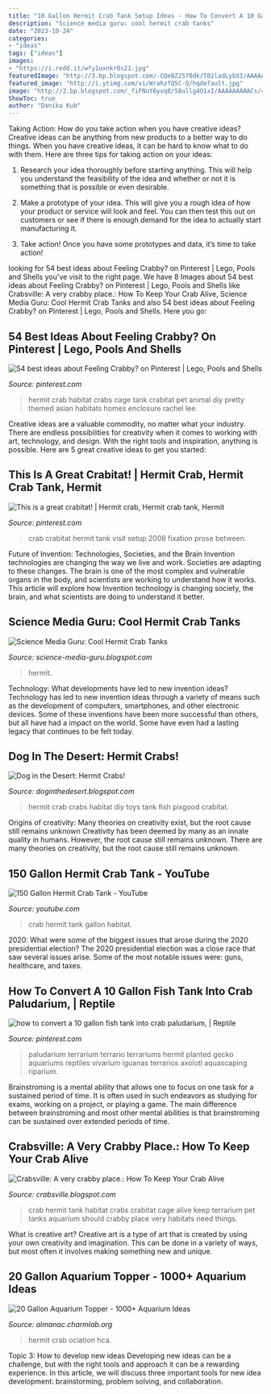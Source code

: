 ```yaml
---
title: "10 Gallon Hermit Crab Tank Setup Ideas - How To Convert A 10 Gallon Fish Tank Into Crab Paludarium,"
description: "Science media guru: cool hermit crab tanks"
date: "2023-10-24"
categories:
- "ideas"
tags: ["ideas"]
images:
- "https://i.redd.it/wfy1uxnkr0s21.jpg"
featuredImage: "http://3.bp.blogspot.com/-CQeBZ2570dk/T02ladLybXI/AAAAAAAAAPc/2432E3RwnOs/s1600/IMG_2911.JPG"
featured_image: "http://i.ytimg.com/vi/WrahzfQ5C-Q/hqdefault.jpg"
image: "http://2.bp.blogspot.com/_fiFNut6yvq8/S8ullg4O1xI/AAAAAAAAACs/4J4fmyq9tVc/s1600/DSC06078.JPG"
ShowToc: true
author: "Danika Kub"
---
```



Taking Action: How do you take action when you have creative ideas?
Creative ideas can be anything from new products to a better way to do things. When you have creative ideas, it can be hard to know what to do with them. Here are three tips for taking action on your ideas:
1. Research your idea thoroughly before starting anything. This will help you understand the feasibility of the idea and whether or not it is something that is possible or even desirable.

2. Make a prototype of your idea. This will give you a rough idea of how your product or service will look and feel. You can then test this out on customers or see if there is enough demand for the idea to actually start manufacturing it.

3. Take action! Once you have some prototypes and data, it’s time to take action!

	

		
looking for 54 best ideas about Feeling Crabby? on Pinterest | Lego, Pools and Shells you've visit to the right page. We have 8 Images about 54 best ideas about Feeling Crabby? on Pinterest | Lego, Pools and Shells like Crabsville: A very crabby place.: How To Keep Your Crab Alive, Science Media Guru: Cool Hermit Crab Tanks and also 54 best ideas about Feeling Crabby? on Pinterest | Lego, Pools and Shells. Here you go:
		
    
## 54 Best Ideas About Feeling Crabby? On Pinterest | Lego, Pools And Shells

<img loading=lazy src="https://s-media-cache-ak0.pinimg.com/736x/e9/45/21/e945219ecd76eb3041b82b360bdfe75d.jpg" onerror="this.onerror=null;this.src='https://tse3.mm.bing.net/th?id=OIP.Hti7UxinKThYhYUrQqpIKAHaE7&amp;pid=15.1';" alt="54 best ideas about Feeling Crabby? on Pinterest | Lego, Pools and Shells">

_Source: pinterest.com_

>hermit crab habitat crabs cage tank crabitat pet animal diy pretty themed asian habitats homes enclosure rachel lee. 

	

Creative ideas are a valuable commodity, no matter what your industry. There are endless possibilities for creativity when it comes to working with art, technology, and design. With the right tools and inspiration, anything is possible. Here are 5 great creative ideas to get you started: 

    
## This Is A Great Crabitat! | Hermit Crab, Hermit Crab Tank, Hermit

<img loading=lazy src="https://i.pinimg.com/originals/7c/b0/a5/7cb0a55173ea3ac0b89f300d1fd8bd74.jpg" onerror="this.onerror=null;this.src='https://tse1.mm.bing.net/th?id=OIP.ZljhhpJsnAO20KvK-cinsgHaFj&amp;pid=15.1';" alt="This is a great crabitat! | Hermit crab, Hermit crab tank, Hermit">

_Source: pinterest.com_

>crab crabitat hermit tank visit setup 2008 fixation prose between. 

	

Future of Invention: Technologies, Societies, and the Brain
Invention technologies are changing the way we live and work. Societies are adapting to these changes. The brain is one of the most complex and vulnerable organs in the body, and scientists are working to understand how it works. This article will explore how Invention technology is changing society, the brain, and what scientists are doing to understand it better.

    
## Science Media Guru: Cool Hermit Crab Tanks

<img loading=lazy src="https://i.redd.it/wfy1uxnkr0s21.jpg" onerror="this.onerror=null;this.src='https://tse1.mm.bing.net/th?id=OIP.mwcj2oQbGICR7qWie7_7EwHaES&amp;pid=15.1';" alt="Science Media Guru: Cool Hermit Crab Tanks">

_Source: science-media-guru.blogspot.com_

>hermit. 

	

Technology: What developments have led to new invention ideas?
Technology has led to new invention ideas through a variety of means such as the development of computers, smartphones, and other electronic devices. Some of these inventions have been more successful than others, but all have had a impact on the world. Some have even had a lasting legacy that continues to be felt today.

    
## Dog In The Desert: Hermit Crabs!

<img loading=lazy src="http://3.bp.blogspot.com/-CQeBZ2570dk/T02ladLybXI/AAAAAAAAAPc/2432E3RwnOs/s1600/IMG_2911.JPG" onerror="this.onerror=null;this.src='https://tse1.mm.bing.net/th?id=OIP.A5Mf4FmnZuR7Fdx0u9jlSQHaFj&amp;pid=15.1';" alt="Dog in the Desert: Hermit Crabs!">

_Source: doginthedesert.blogspot.com_

>hermit crab crabs habitat diy toys tank fish pixgood crabitat. 

	

Origins of creativity: Many theories on creativity exist, but the root cause still remains unknown
Creativity has been deemed by many as an innate quality in humans. However, the root cause still remains unknown. There are many theories on creativity, but the root cause still remains unknown.

    
## 150 Gallon Hermit Crab Tank - YouTube

<img loading=lazy src="http://i.ytimg.com/vi/WrahzfQ5C-Q/hqdefault.jpg" onerror="this.onerror=null;this.src='https://tse3.mm.bing.net/th?id=OIP.hHd1x9TIHhTToRwMUixilgHaFj&amp;pid=15.1';" alt="150 Gallon Hermit Crab Tank - YouTube">

_Source: youtube.com_

>crab hermit tank gallon habitat. 

	

2020: What were some of the biggest issues that arose during the 2020 presidential election?
The 2020 presidential election was a close race that saw several issues arise. Some of the most notable issues were: guns, healthcare, and taxes.

    
## How To Convert A 10 Gallon Fish Tank Into Crab Paludarium, | Reptile

<img loading=lazy src="https://i.pinimg.com/736x/77/72/bd/7772bdd4d9aba63db07f7ad7fd26313e--paludarium-vivarium.jpg" onerror="this.onerror=null;this.src='https://tse2.mm.bing.net/th?id=OIP.t2Z7HxGCd1pvqAkj5pBXiwHaFX&amp;pid=15.1';" alt="how to convert a 10 gallon fish tank into crab paludarium, | Reptile">

_Source: pinterest.com_

>paludarium terrarium terrario terrariums hermit planted gecko aquariums reptiles vivarium iguanas terrarios axolotl aquascaping riparium. 

	

Brainstroming is a mental ability that allows one to focus on one task for a sustained period of time. It is often used in such endeavors as studying for exams, working on a project, or playing a game. The main difference between brainstroming and most other mental abilities is that brainstroming can be sustained over extended periods of time.

    
## Crabsville: A Very Crabby Place.: How To Keep Your Crab Alive

<img loading=lazy src="http://2.bp.blogspot.com/_fiFNut6yvq8/S8ullg4O1xI/AAAAAAAAACs/4J4fmyq9tVc/s1600/DSC06078.JPG" onerror="this.onerror=null;this.src='https://tse2.mm.bing.net/th?id=OIP.KiPZKXXUxhNOl39gRNwXpQHaFj&amp;pid=15.1';" alt="Crabsville: A very crabby place.: How To Keep Your Crab Alive">

_Source: crabsville.blogspot.com_

>crab hermit tank habitat crabs crabitat cage alive keep terrarium pet tanks aquarium should crabby place very habitats need things. 

	

What is creative art?
Creative art is a type of art that is created by using your own creativity and imagination. This can be done in a variety of ways, but most often it involves making something new and unique.

    
## 20 Gallon Aquarium Topper - 1000+ Aquarium Ideas

<img loading=lazy src="https://uploads.tapatalk-cdn.com/20180806/6af9904f63bd14060ec55159048b3349.jpg" onerror="this.onerror=null;this.src='https://tse1.mm.bing.net/th?id=OIP.8rBlymMXC64FpoYY0s0uqAHaFi&amp;pid=15.1';" alt="20 Gallon Aquarium Topper - 1000+ Aquarium Ideas">

_Source: almanac.charmlab.org_

>hermit crab ociation hca. 

	

Topic 3: How to develop new ideas
Developing new ideas can be a challenge, but with the right tools and approach it can be a rewarding experience. In this article, we will discuss three important tools for new idea development: brainstorming, problem solving, and collaboration.

